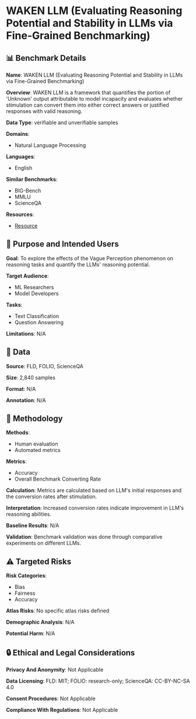 # WAKEN LLM (Evaluating Reasoning Potential and Stability in LLMs via Fine-Grained Benchmarking)

## 📊 Benchmark Details

**Name**: WAKEN LLM (Evaluating Reasoning Potential and Stability in LLMs via Fine-Grained Benchmarking)

**Overview**: WAKEN LLM is a framework that quantifies the portion of 'Unknown' output attributable to model incapacity and evaluates whether stimulation can convert them into either correct answers or justified responses with valid reasoning.

**Data Type**: verifiable and unverifiable samples

**Domains**:
- Natural Language Processing

**Languages**:
- English

**Similar Benchmarks**:
- BIG-Bench
- MMLU
- ScienceQA

**Resources**:
- [Resource](https://arxiv.org/abs/2507.16199)

## 🎯 Purpose and Intended Users

**Goal**: To explore the effects of the Vague Perception phenomenon on reasoning tasks and quantify the LLMs' reasoning potential.

**Target Audience**:
- ML Researchers
- Model Developers

**Tasks**:
- Text Classification
- Question Answering

**Limitations**: N/A

## 💾 Data

**Source**: FLD, FOLIO, ScienceQA

**Size**: 2,840 samples

**Format**: N/A

**Annotation**: N/A

## 🔬 Methodology

**Methods**:
- Human evaluation
- Automated metrics

**Metrics**:
- Accuracy
- Overall Benchmark Converting Rate

**Calculation**: Metrics are calculated based on LLM's initial responses and the conversion rates after stimulation.

**Interpretation**: Increased conversion rates indicate improvement in LLM's reasoning abilities.

**Baseline Results**: N/A

**Validation**: Benchmark validation was done through comparative experiments on different LLMs.

## ⚠️ Targeted Risks

**Risk Categories**:
- Bias
- Fairness
- Accuracy

**Atlas Risks**:
No specific atlas risks defined

**Demographic Analysis**: N/A

**Potential Harm**: N/A

## 🔒 Ethical and Legal Considerations

**Privacy And Anonymity**: Not Applicable

**Data Licensing**: FLD: MIT; FOLIO: research-only; ScienceQA: CC-BY-NC-SA 4.0

**Consent Procedures**: Not Applicable

**Compliance With Regulations**: Not Applicable
